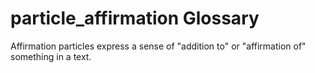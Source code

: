 # particle_affirmation Glossary
Affirmation particles express a sense of "addition to" or "affirmation of" something in a text.